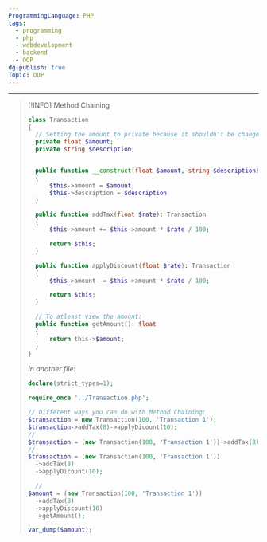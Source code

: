 ```yaml
---
ProgrammingLanguage: PHP
tags:
  - programming
  - php
  - webdevelopment
  - backend
  - OOP
dg-publish: true
Topic: OOP
---
```


---

> [!INFO] Method Chaining
>
> ```php
> class Transaction
> {
> 	// Setting the amount to private because it shouldn't be change-able
> 	private float $amount;
> 	private string $description;
>
>
> 	public function __construct(float $amount, string $description)
> 	{
> 		$this->amount = $amount;
> 		$this->description = $description
> 	}
>
> 	public function addTax(float $rate): Transaction
> 	{
> 		$this->amount += $this->amount * $rate / 100;
>
> 		return $this;
> 	}
>
> 	public function applyDiscount(float $rate): Transaction
> 	{
> 		$this->amount -= $this->amount * $rate / 100;
>
> 		return $this;
> 	}
>
> 	// To atleast view the amount:
> 	public function getAmount(): float
> 	{
> 		return this->$amount;
> 	}
> }
> ```
>
> _In another file:_
>
> ```php
> declare(strict_types=1);
>
> require_once '../Transaction.php';
>
> // Different ways you can do with Method Chaining:
> $transaction = new Transaction(100, 'Transaction 1');
> $transaction->addTax(8)->applyDicount(10);
> //
> $transaction = (new Transaction(100, 'Transaction 1'))->addTax(8)->applyDicount(10);
> //
> $transaction = (new Transaction(100, 'Transaction 1'))
> 	->addTax(8)
> 	->applyDicount(10);
>
> 	//
> $amount = (new Transaction(100, 'Transaction 1'))
> 	->addTax(8)
> 	->applyDiscount(10)
> 	->getAmount();
>
> var_dump($amount);
> ```
